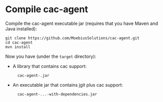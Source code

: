 Compile cac-agent
================

Compile the cac-agent executable jar (requires that you have Maven and Java installed):

	git clone https://github.com/MoebiusSolutions/cac-agent.git
	cd cac-agent
	mvn install

Now you have (under the ```target``` directory):

* A library that contains cac support:

		cac-agent-.jar

* An executable jar that contains jgit plus cac support:

		cac-agent-...-with-dependencies.jar
